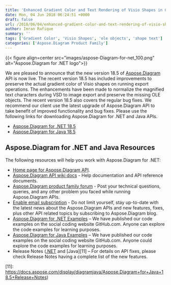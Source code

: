 ```yaml
---
title: 'Enhanced Gradient Color and Text Rendering of Visio Shapes in C# .NET'
date: Mon, 04 Jun 2018 06:24:51 +0000
draft: false
url: /2018/06/04/enhanced-gradient-color-and-text-rendering-of-visio-shapes-with-aspose.diagram-api-18.5/
author: Imran Rafique
summary: ''
tags: ['Gradient Color', 'Visio Shapes', 'ole objects', 'shape text']
categories: ['Aspose.Diagram Product Family']
---
```




{{< figure align=center src="images/aspose-Diagram-for-net_100.png" alt="Aspose.Diagram for .NET logo">}}


We are pleased to announce that the new version 18.5 of [Aspose.Diagram][1] API is now live. The recent version 18.5 has included improvements to preserve the actual gradient color of Visio shapes on running export operations. The enhancements have been made to normalize the magnified text characters during VSD to image export and preserve the missing OLE objects. The recent version 18.5 also covers the regular bug fixes. We recommend our client use the latest upgrade of Aspose.Diagram API to take benefit of improved functionality and bug fixes. Please use the following links for downloading Aspose.Diagram for .NET and Java APIs.

*   [Aspose.Diagram for .NET 18.5][2]
*   [Aspose.Diagram for Java 18.5][3]

## Aspose.Diagram for .NET and Java Resources

The following resources will help you work with Aspose.Diagram for .NET:

*   [Home page for Aspose.Diagram API][4].
*   [Aspose.Diagram API wiki docs][5] - Help documentation and API reference documents.
*   [Aspose.Diagram product family forum][6] - Post your technical questions, queries, and any other problem you faced while running Aspose.Diagram APIs.
*   [Enable email subscription][7] - Do not limit yourself, stay up-to-date with the latest news about the Aspose.Diagram APIs and new features, fixes, plus other API related topics by subscribing to Aspose.Diagram blog.
*   [Aspose.Diagram for .NET Examples][8] – We have published our code examples on the social coding website GitHub.com. Anyone can explore the code examples for learning purposes.
*   [Aspose.Diagram for Java Examples][9] – We have published our code examples on the social coding website GitHub.com. Anyone could explore the code examples for learning purposes.
*   Release Notes ([.NET][10] and [Java][11] – For details on API fixes, please check Release Notes having a complete list of the new features.




[1]: https://products.aspose.com/diagram
[2]: https://www.nuget.org/packages/Aspose.Diagram/18.5.0
[3]: https://artifact.aspose.com/repo/com/aspose/aspose-diagram/18.5/
[4]: http://www.aspose.com/products/diagram
[5]: https://docs.aspose.com/display/diagramproductfamily/Home
[6]: https://forum.aspose.com/c/diagram
[7]: https://blog.aspose.com/category/aspose-products/aspose-diagram-product-family/
[8]: https://github.com/asposediagram/Aspose_diagram_NET
[9]: https://github.com/asposediagram/Aspose_Diagram_Java
[10]: https://docs.aspose.com/display/diagramnet/Aspose.Diagram+for+.NET+18.5+Release+Notes
[11]: https://docs.aspose.com/display/diagramjava/Aspose.Diagram+for+Java+18.5+Release+Notes)




